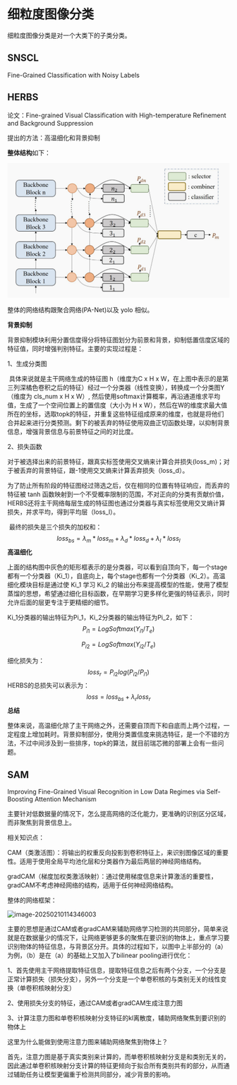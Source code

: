 # 细粒度图像分类

细粒度图像分类是对一个大类下的子类分类。

## SNSCL

Fine-Grained Classification with Noisy Labels





## HERBS

论文：Fine-grained Visual Classification with High-temperature Refinement and Background Suppression

提出的方法：高温细化和背景抑制

**整体结构**如下：

![HERBS](.\img\HERBS.png)

整体的网络结构跟聚合网络(PA-Net)以及 yolo 相似。

**背景抑制**

​        背景抑制模块利用分置信度得分将特征图划分为前景和背景，抑制低置信度区域的特征值，同时增强判别特征。主要的实现过程是：

1、生成分类图

​		具体来说就是主干网络生成的特征图 h（维度为C x H x W，在上图中表示的是第三列深橘色卷积之后的特征）经过一个分类器（线性变换），转换成一个分类图Y（维度为 cls_num x H x W）, 然后使用softmax计算概率，再沿通道维求平均值，生成了一个空间位置上的置信度（大小为 H x W），然后在W的维度求最大值所在的坐标，选取topk的特征，并重复这些特征组成原来的维度，也就是将他们合并起来进行分类预测。剩下的被丢弃的特征使用双曲正切函数处理，以抑制背景信息，增强背景信息与前景特征之间的对比度。

2、损失函数

​		对于被选择出来的前景特征，跟真实标签使用交叉熵来计算合并损失(loss_m)；对于被丢弃的背景特征，跟-1使用交叉熵来计算丢弃损失（loss_d）。

​		为了防止所有阶段的特征图经过筛选之后，仅在相同的位置有特征响应，而丢弃的特征被 tanh 函数映射到一个不受概率限制的范围，不对正向的分类有贡献价值，HERBS还将主干网络每层生成的特征图也通过分类器与真实标签使用交叉熵计算损失，并求平均，得到平均层（loss_l）。

​		最终的损失是三个损失的加权和：
$$
loss_{bs} = λ_m * loss_m + λ_d * loss_d + λ_l * loss_l
$$
**高温细化**

​		上面的结构图中灰色的矩形框表示的是分类器，可以看到自顶向下，每一个stage都有一个分类器（Ki_1），自底向上，每个stage也都有一个分类器（Ki_2）。高温细化模块目标是通过使 Ki_1 学习 Ki_2 的输出分布来提高模型的性能，使用了模型蒸馏的思想，希望通过细化目标函数，在早期学习更多样化更强的特征表示，同时允许后面的层更专注于更精细的细节。

Ki_1分类器的输出特征为Pi_1，Ki_2分类器的输出特征为Pi_2，如下：
$$
P_{i1}=LogSoftmax(Y_{i1}/T_e)
$$

$$
P_{i2}=LogSoftmax(Y_{i2}/T_e)
$$

细化损失为：
$$
loss_r=P_{i2}log(P_{i2}/P_{i1})
$$
HERBS的总损失可以表示为：
$$
loss = loss_{bs}+λ_rloss_r
$$
**总结**

​		整体来说，高温细化除了主干网络之外，还需要自顶而下和自底而上两个过程，一定程度上增加耗时。背景抑制部分，使用分类置信度来挑选特征，是一个不错的方法，不过中间涉及到一些排序，topk的算法，就目前瑞芯微的部署上会有一些问题。

## SAM

Improving Fine-Grained Visual Recognition in Low Data Regimes via Self-Boosting Attention Mechanism

主要针对低数据量的情况下，怎么提高网络的泛化能力，更准确的识别区分区域，而非聚焦到背景信息上。

相关知识点：

CAM（类激活图）：将输出的权重反向投影到卷积特征上，来识别图像区域的重要性。适用于使用全局平均池化层和分类器作为最后两层的神经网络结构。

gradCAM（梯度加权类激活映射）：通过使用梯度信息来计算激活的重要性，gradCAM不考虑神经网络的结构，适用于任何神经网络结构。

整体的网络框架：

![image-20250210114346003](D:/gitee_code/jgy_algo/fine-grained/imgs/CAM.png)

​		主要的思想是通过CAM或者gradCAM来辅助网络学习检测的共同部分，简单来说就是在数据量少的情况下，让网络更够更多的聚焦在要识别的物体上，重点学习要识别物体的特征信息，与背景区分开。具体的过程如下，以图中上半部分的（a）为例，（b）是在（a）的基础上又加入了bilinear pooling进行优化：

1、首先使用主干网络提取特征信息，提取特征信息之后有两个分支，一个分支是正常计算损失（损失分支），另外一个分支是一个单卷积核的与类别无关的线性变换（单卷积核映射分支）

2、使用损失分支的特征，通过CAM或者gradCAM生成注意力图

3、计算注意力图和单卷积核映射分支特征的kl离散度，辅助网络聚焦到要识别的物体上

这里为什么能做到使用注意力图来辅助网络聚焦到物体上？

​		首先，注意力图是基于真实类别来计算的，而单卷积核映射分支是和类别无关的，因此通过单卷积核映射分支计算的特征更倾向于拟合所有类别共有的部分，从而通过辅助任务让模型更偏重于检测共同部分，减少背景的影响。